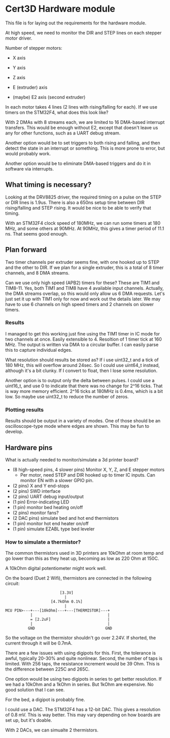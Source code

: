 # Cert3D Hardware module

This file is for laying out the requirements for the hardware module.

At high speed, we need to monitor the DIR and STEP lines on each stepper motor driver.

Number of stepper motors:

* X axis

* Y axis

* Z axis

* E (extruder) axis

* (maybe) E2 axis (second extruder)

In each motor takes 4 lines (2 lines with rising/falling for each).  If we use timers on the STM32F4, what does this look like?

With 2 DMAs with 8 streams each, we are limited to 16 DMA-based interrupt transfers.  This would be enough without E2, except that doesn't leave us any for other functions, such as a UART debug stream.

Another option would be to set triggers to both rising and falling, and then detect the state in an interrupt or something.  This is more prone to error, but would probably work.

Another option would be to eliminate DMA-based triggers and do it in software via interrupts.

## What timing is necessary?

Looking at the DRV8825 driver, the required timing on a pulse on the STEP or DIR lines is 1.9us.  There is also a 650ns setup time between DIR rising/falling and STEP rising.  It would be nice to be able to verify that timing.

With an STM32F4 clock speed of 180MHz, we can run some timers at 180 MHz, and some others at 90MHz.  At 90MHz, this gives a timer period of 11.1 ns.  That seems good enough.

## Plan forward

Two timer channels per extruder seems fine, with one hooked up to STEP and the other to DIR.  If we plan for a single extruder, this is a total of 8 timer channels, and 8 DMA streams.

Can we use only high speed (APB2) timers for these?  These are TIM1 and TIM8-11.  Yes, both TIM1 and TIM8 have 4 available input channels.  Actually, the DMA streams overlap, so this would only allow us 6 DMA requests.  Let's just set it up with TIM1 only for now and work out the details later.  We may have to use 6 channels on high speed timers and 2 channels on slower timers.

### Results

I managed to get this working just fine using the TIM1 timer in IC mode for two channels at once.  Easily extensible to 4.  Resoltion of 1 timer tick at 160 MHz.  The output is written via DMA to a circular buffer.  I can easily parse this to capture individual edges.

What resolution should results be stored as?  If i use uint32_t and a tick of 180 MHz, this will overflow around 24sec.  So I could use uint64_t instead, although it's a bit clunky.  If I convert to float, then I lose some resolution.

Another option is to output only the delta between pulses.  I could use a uint16_t, and use 0 to indicate that there was no change for 2^16 ticks.  That is way more memory efficient.  2^16 ticks at 180MHz is 0.4ms, which is a bit low.  So maybe use uint32_t to reduce the number of zeros.

### Plotting results

Results should be output in a variety of modes.  One of those should be an oscilloscope-type mode where edges are shown.  This may be fun to develop.

## Hardware pins

What is actually needed to monitor/simulate a 3d printer board?

* (8 high-speed pins, 4 slower pins) Monitor X, Y, Z, and E stepper motors
  * Per motor, need STEP and DIR hooked up to timer IC inputs.  Can monitor EN with a slower GPIO pin.
* (2 pins) X and Y end-stops
* (2 pins) SWD interface
* (2 pins) UART debug input/output
* (1 pin) Error-indicating LED
* (1 pin) monitor bed heating on/off
* (2 pins) monitor fans?
* (2 DAC pins) simulate bed and hot end thermistors
* (1 pin) monitor hot end heater on/off
* (1 pin) simulate EZABL type bed leveler

### How to simulate a thermistor?

The common thermistors used in 3D printers are 10kOhm at room temp and go lower than this as they heat up, becoming as low as 220 Ohm at 150C.

A 10kOhm digital potentiometer might work well.

On the board (Duet 2 Wifi), thermistors are connected in the following circuit:
```
                        [3.3V]
                          |
                    [4.7kOhm 0.1%]
                          | 
MCU PIN>---+---[10kOhm]---+---[THERMISTOR]---+
           |                                 |
           = [2.2uF]                         |
           |                                 |
          GND                               GND
```

So the voltage on the thermistor shouldn't go over 2.24V.  If shorted, the current through it will be 0.7mA.

There are a few issues with using digipots for this.  First, the tolerance is awful, typically 20-30% and quite nonlinear.  Second, the number of taps is limited.  With 256 taps, the resistance increment would be 39 Ohm.  This is the difference between 225C and 265C.

One option would be using two digipots in series to get better resolution.  If we had a 10kOhm and a 1kOhm in series.  But 1kOhm are expensive.  No good solution that I can see.

For the bed, a digipot is probably fine.

I could use a DAC.  The STM32F4 has a 12-bit DAC.  This gives a resolution of 0.8 mV.  This is way better.  This may vary depending on how boards are set up, but it's doable.

With 2 DACs, we can simualte 2 thermistors.
